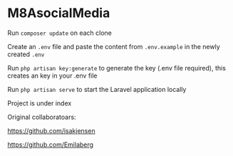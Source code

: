 # M8AsocialMedia

Run `composer update` on each clone

Create an `.env` file and paste the content from `.env.example` in the newly created `.env`

Run `php artisan key:generate` to generate the key (.env file required), this creates an key in your .env file

Run `php artisan serve` to start the Laravel application locally

Project is under index

Original collaboratoars:

https://github.com/isakjensen

https://github.com/Emilaberg
